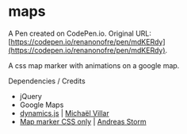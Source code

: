 # maps

A Pen created on CodePen.io. Original URL: [https://codepen.io/renanonofre/pen/mdKERdy](https://codepen.io/renanonofre/pen/mdKERdy).

A css map marker with animations on a google map.

Dependencies / Credits

- jQuery
- Google Maps
- [dynamics.js](http://dynamicsjs.com/) | [Michaël Villar](https://twitter.com/michaelvillar)
- [Map marker CSS only](http://codepen.io/andreasstorm/details/ClguF) | [Andreas Storm](http://codepen.io/andreasstorm)